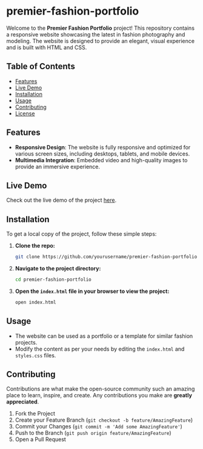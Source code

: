 # premier-fashion-portfolio

Welcome to the **Premier Fashion Portfolio** project! This repository contains a responsive website showcasing the latest in fashion photography and modeling. The website is designed to provide an elegant, visual experience and is built with HTML and CSS.

## Table of Contents
- [Features](#features)
- [Live Demo](#live-demo)
- [Installation](#installation)
- [Usage](#usage)
- [Contributing](#contributing)
- [License](#license)

## Features
- **Responsive Design**: The website is fully responsive and optimized for various screen sizes, including desktops, tablets, and mobile devices.
- **Multimedia Integration**: Embedded video and high-quality images to provide an immersive experience.

## Live Demo
Check out the live demo of the project [here](https://rishabhsharma33.github.io/premier-fashion-portfolio/).

## Installation
To get a local copy of the project, follow these simple steps:

1. **Clone the repo:**
   ```bash
   git clone https://github.com/yourusername/premier-fashion-portfolio.git
   ```
2. **Navigate to the project directory:**
   ```bash
   cd premier-fashion-portfolio
   ```
3. **Open the `index.html` file in your browser to view the project:**
   ```bash
   open index.html
   ```

## Usage
- The website can be used as a portfolio or a template for similar fashion projects.
- Modify the content as per your needs by editing the `index.html` and `styles.css` files.

## Contributing
Contributions are what make the open-source community such an amazing place to learn, inspire, and create. Any contributions you make are **greatly appreciated**.

1. Fork the Project
2. Create your Feature Branch (`git checkout -b feature/AmazingFeature`)
3. Commit your Changes (`git commit -m 'Add some AmazingFeature'`)
4. Push to the Branch (`git push origin feature/AmazingFeature`)
5. Open a Pull Request
